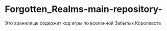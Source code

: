 # Forgotten_Realms-main-repository-
Это хранилище содержит код игры по вселенной Забытых Королевств
